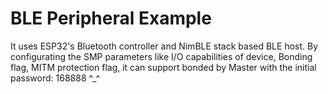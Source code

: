 # BLE Peripheral Example
It uses ESP32's Bluetooth controller and NimBLE stack based BLE host.
By configurating the SMP parameters like I/O capabilities of device, Bonding flag, MITM protection flag, 
it can support bonded by Master with the initial password: 168888  ^_^